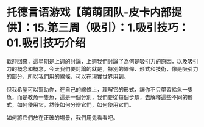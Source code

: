 # 托德言语游戏【萌萌团队-皮卡内部提供】：15.第三周（吸引）：1.吸引技巧：01.吸引技巧介绍

歡迎回來，這星期是上週的討論，上週我們討論了為何是吸引力的原因，以及吸引力的概念和概念，今天我們要討論的就是，特別的線條、形式和技術，像是吸引力的部分，所以我們用的線條，可以在現實世界用到。

但我希望可以幫助你，在自己的線條上，理解它的形式，讓你不只學習給魚一隻魚，而是教魚一隻魚，這是一個分別，我們要從每個步驟，去解釋這些不同的形式，如何使用它，然後如何分辨它們，如何使用它們。

如何將它們放在正確的場景，我們用先看看吧。